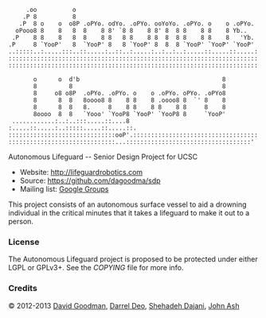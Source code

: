                                                                          
         .oo          o                                                   
        .P 8          8                                                   
       .P  8 o    o  o8P .oPYo. odYo. .oPYo. ooYoYo. .oPYo. o    o .oPYo. 
      oPooo8 8    8   8  8    8 8' `8 8    8 8' 8  8 8    8 8    8 Yb..   
     .P    8 8    8   8  8    8 8   8 8    8 8  8  8 8    8 8    8   'Yb. 
    .P     8 `YooP'   8  `YooP' 8   8 `YooP' 8  8  8 `YooP' `YooP' `YooP' 
    ..:::::..:.....:::..::.....:..::..:.....:..:..:..:.....::.....::.....:
    ::::::::::::::::::::::::::::::::::::::::::::::::::::::::::::::::::::::
    ::::::::::::::::::::::::::::::::::::::::::::::::::::::::::::::::::::::
    
           o      o  d'b                                        8 
           8         8                                          8 
           8     o8 o8P  .oPYo. .oPYo. o    o .oPYo. oPYo. .oPYo8 
           8      8  8   8oooo8 8    8 8    8 .oooo8 8  `' 8    8 
           8      8  8   8.     8    8 8    8 8    8 8     8    8 
           8oooo  8  8   `Yooo' `YooP8 `YooP' `YooP8 8     `YooP' 
     ............:..:..:::.....::....8 :.....::.....:..:::::.....::.....::.
    ::::::::::::::::::::::::::::::ooP'.:::::::::::::::::::::::::::::::::::
    ::::::::::::::::::::::::::::::...:::::::::::::::::::::::::::::::::::'
    

Autonomous Lifeguard -- Senior Design Project for UCSC

*   Website: http://lifeguardrobotics.com
*   Source: https://github.com/dagoodma/sdp
*   Mailing list: [Google Groups](https://groups.google.com/a/ucsc.edu/forum/#!forum/albs-group)

This project consists of an autonomous surface vessel to aid a drowning
individual in the critical minutes that it takes a lifeguard to make it
out to a person. 

### License ###

The Autonomous Lifeguard project is proposed to be protected under either LGPL or GPLv3+.
See the *COPYING* file for more info.

### Credits ###

&copy; 2012-2013 [David Goodman](mailto:dagoodma@ucsc.edu),
 [Darrel Deo](mailto:ddeo@ucsc.edu),
 [Shehadeh Dajani](mailto:sdajani@ucsc.edu),
 [John Ash](mailto:jash@ucsc.edu)
